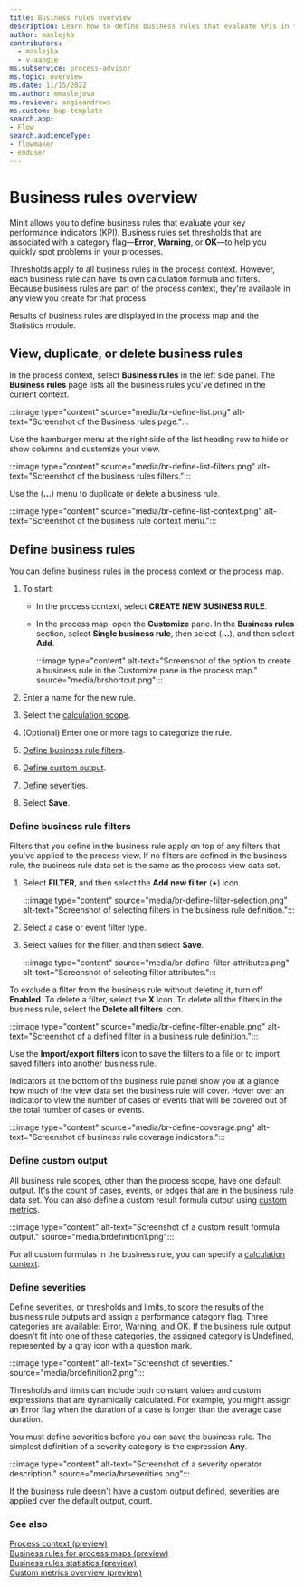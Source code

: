 ```yaml
---
title: Business rules overview
description: Learn how to define business rules that evaluate KPIs in the Power Automate Process Mining desktop app.
author: maslejka
contributors:
  - maslejka
  - v-aangie
ms.subservice: process-advisor
ms.topic: overview
ms.date: 11/15/2022
ms.author: mmaslejova
ms.reviewer: angieandrews
ms.custom: bap-template
search.app:
- Flow
search.audienceType:
- flowmaker
- enduser
---
```


# Business rules overview

Minit allows you to define business rules that evaluate your key performance indicators (KPI). Business rules set thresholds that are associated with a category flag&mdash;**Error**, **Warning**, or **OK**&mdash;to help you quickly spot problems in your processes.

Thresholds apply to all business rules in the process context. However, each business rule can have its own calculation formula and filters. Because business rules are part of the process context, they're available in any view you create for that process.

Results of business rules are displayed in the process map and the Statistics module.

## View, duplicate, or delete business rules

In the process context, select **Business rules** in the left side panel. The **Business rules** page lists all the business rules you've defined in the current context.

:::image type="content" source="media/br-define-list.png" alt-text="Screenshot of the Business rules page.":::

Use the hamburger menu at the right side of the list heading row to hide or show columns and customize your view.

:::image type="content" source="media/br-define-list-filters.png" alt-text="Screenshot of the business rules filters.":::

Use the (**...**) menu to duplicate or delete a business rule.

:::image type="content" source="media/br-define-list-context.png" alt-text="Screenshot of the business rule context menu.":::

## Define business rules

You can define business rules in the process context or the process map.

1. To start:

    - In the process context, select **CREATE NEW BUSINESS RULE**.
    - In the process map, open the **Customize** pane. In the **Business rules** section, select **Single business rule**, then select (**...**), and then select **Add**.

        :::image type="content" alt-text="Screenshot of the option to create a business rule in the Customize pane in the process map." source="media/brshortcut.png":::

1. Enter a name for the new rule.

1. Select the [calculation scope](business-rule-scope.md).

1. (Optional) Enter one or more tags to categorize the rule.

1. [Define business rule filters](#define-business-rule-filters).

1. [Define custom output](#define-custom-output).

1. [Define severities](#define-severities).

1. Select **Save**.

### Define business rule filters

Filters that you define in the business rule apply on top of any filters that you've applied to the process view. If no filters are defined in the business rule, the business rule data set is the same as the process view data set.

1. Select **FILTER**, and then select the **Add new filter** (**+**) icon.

    :::image type="content" source="media/br-define-filter-selection.png" alt-text="Screenshot of selecting filters in the business rule definition.":::

1. Select a case or event filter type.

1. Select values for the filter, and then select **Save**.

    :::image type="content" source="media/br-define-filter-attributes.png" alt-text="Screenshot of selecting filter attributes.":::

To exclude a filter from the business rule without deleting it, turn off **Enabled**. To delete a filter, select the **X** icon. To delete all the filters in the business rule, select the **Delete all filters** icon.

:::image type="content" source="media/br-define-filter-enable.png" alt-text="Screenshot of a defined filter in a business rule definition.":::

Use the **Import/export filters** icon to save the filters to a file or to import saved filters into another business rule.

Indicators at the bottom of the business rule panel show you at a glance how much of the view data set the business rule will cover. Hover over an indicator to view the number of cases or events that will be covered out of the total number of cases or events.

:::image type="content" source="media/br-define-coverage.png" alt-text="Screenshot of business rule coverage indicators.":::

### Define custom output

All business rule scopes, other than the process scope, have one default output. It's the count of cases, events, or edges that are in the business rule data set. You can also define a custom result formula output using [custom metrics](custom-metrics.md).

:::image type="content" alt-text="Screenshot of a custom result formula output." source="media/brdefinition1.png":::

For all custom formulas in the business rule, you can specify a [calculation context](calculation-context.md).

### Define severities

Define severities, or thresholds and limits, to score the results of the business rule outputs and assign a performance category flag. Three categories are available: Error, Warning, and OK. If the business rule output doesn't fit into one of these categories, the assigned category is Undefined, represented by a gray icon with a question mark.

:::image type="content" alt-text="Screenshot of severities." source="media/brdefinition2.png":::

Thresholds and limits can include both constant values and custom expressions that are dynamically calculated. For example, you might assign an Error flag when the duration of a case is longer than the average case duration.

You must define severities before you can save the business rule. The simplest definition of a severity category is the expression **Any**.

:::image type="content" alt-text="Screenshot of a severity operator description." source="media/brseverities.png":::

If the business rule doesn't have a custom output defined, severities are applied over the default output, count.

### See also

[Process context (preview)](process-context.md)  
[Business rules for process maps (preview)](business-rules-process-map.md)  
[Business rules statistics (preview)](business-rules-statistics.md)  
[Custom metrics overview (preview)](custom-metrics.md)
